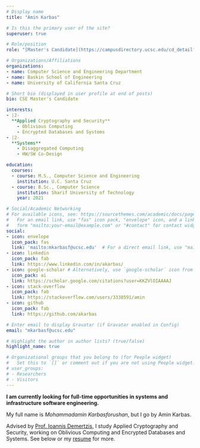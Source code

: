 ```yaml
---
# Display name
title: "Amin Karbas"

# Is this the primary user of the site?
superuser: true

# Role/position
role: "[Master's Candidate](https://campusdirectory.ucsc.edu/cd_detail?uid=mkarbasf)"

# Organizations/Affiliations
organizations:
- name: Computer Science and Engineering Department
- name: Baskin School of Engineering
- name: University of California Santa Cruz

# Short bio (displayed in user profile at end of posts)
bio: CSE Master's Candidate

interests:
- |2-
  **Applied Cryptography and Security**
    - Oblivious Computing
    - Encrypted Databases and Systems
- |2-
  **Systems**
    - Disaggregated Computing
    - HW/SW Co-Design

education:
  courses:
  - course: M.S., Computer Science and Engineering
    institution: U.C. Santa Cruz
  - course: B.Sc., Computer Science
    institution: Sharif University of Technology
    year: 2021

# Social/Academic Networking
# For available icons, see: https://sourcethemes.com/academic/docs/page-builder/#icons
#   For an email link, use "fas" icon pack, "envelope" icon, and a link in the
#   form "mailto:your-email@example.com" or "#contact" for contact widget.
social:
- icon: envelope
  icon_pack: fas
  link: 'mailto:mkarbasf@ucsc.edu'  # For a direct email link, use "mailto:test@example.org".
- icon: linkedin
  icon_pack: fab
  link: https://www.linkedin.com/in/akarbas/
- icon: google-scholar # Alternatively, use `google-scholar` icon from `ai` icon pack
  icon_pack: ai
  link: https://scholar.google.com/citations?user=KKZVlOIAAAAJ
- icon: stack-overflow
  icon_pack: fab
  link: https://stackoverflow.com/users/3338591/amin
- icon: github
  icon_pack: fab
  link: https://github.com/akarbas

# Enter email to display Gravatar (if Gravatar enabled in Config)
email: "mkarbasf@ucsc.edu"

# Highlight the author in author lists? (true/false)
highlight_name: true

# Organizational groups that you belong to (for People widget)
#   Set this to `[]` or comment out if you are not using People widget.
# user_groups:
# - Researchers
# - Visitors
---
```


**I am currently looking for full-time opportunities in systems and infrastructure software engineering.**

My full name is *Mohammadamin Karbasforushan*, but I go by Amin Karbas.

Advised by [Prof. Ioannis Demertzis](https://www.idemertzis.com), I study
Applied Cryptography and Security, working on Oblivious Computing and Encrypted
Databases and Systems. See below or my [resume](/media/AminKarbas_resume.pdf)
for more.

